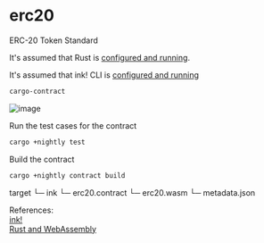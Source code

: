# erc20
ERC-20 Token Standard

It's assumed that Rust is [configured and running](https://doc.rust-lang.org/cargo/getting-started/installation.html).

It's assumed that ink! CLI is [configured and running](https://use.ink/4.0.0-alpha.1/getting-started/setup#ink-cli)

```bash
cargo-contract
```
![image](https://user-images.githubusercontent.com/76512851/200001258-5d3bb9ab-ea23-44f7-b93b-f38333e4bb4b.png)

Run the test cases for the  contract
```bash
cargo +nightly test
```

Build the contract
```bash
cargo +nightly contract build
```

target
  └─ ink
    └─ erc20.contract
    └─ erc20.wasm
    └─ metadata.json


References:<br/>
[ink!](https://use.ink/4.0.0-alpha.1/)<br/>
[Rust and WebAssembly](https://rustwasm.github.io/docs/book/)
